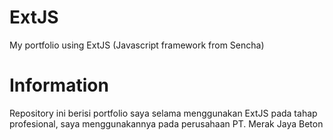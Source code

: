 # ExtJS
My portfolio using ExtJS (Javascript framework from Sencha)

# Information
Repository ini berisi portfolio saya selama menggunakan ExtJS pada tahap profesional, saya menggunakannya pada perusahaan PT. Merak Jaya Beton
